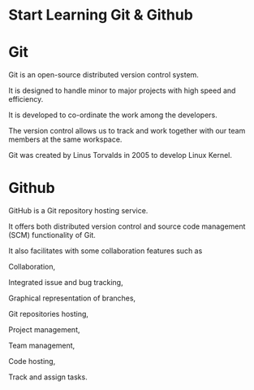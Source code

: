 # Start Learning Git & Github

# Git
Git is an open-source distributed version control system. 

It is designed to handle minor to major projects with high speed and efficiency. 

It is developed to co-ordinate the work among the developers. 

The version control allows us to track and work together with our team members at the same workspace.

Git was created by Linus Torvalds in 2005 to develop Linux Kernel.

# Github
GitHub is a Git repository hosting service.

It offers both distributed version control and source code management (SCM) functionality of Git. 

It also facilitates with some collaboration features such as 

Collaboration,

Integrated issue and bug tracking,

Graphical representation of branches,

Git repositories hosting,

Project management,

Team management,

Code hosting,

Track and assign tasks.


